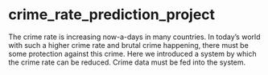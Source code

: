 # crime_rate_prediction_project
The crime rate is increasing now-a-days in many countries. In today’s world with such a higher  crime rate and brutal crime happening, there must be some protection against this crime. Here we  introduced a system by which the crime rate can be reduced. Crime data must be fed into the  system.
